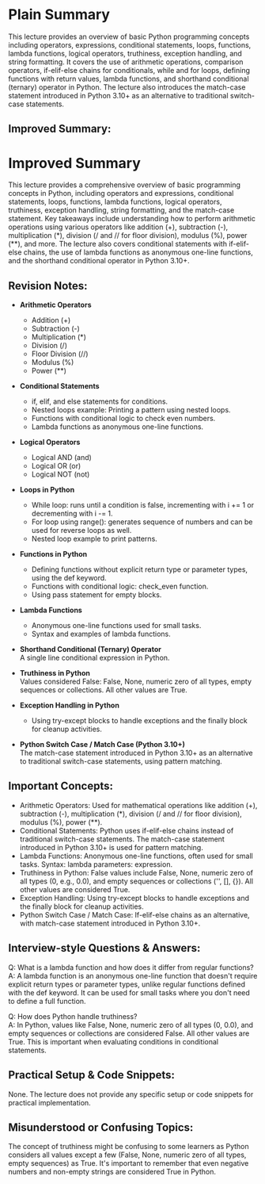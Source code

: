 # **Plain Summary**
This lecture provides an overview of basic Python programming concepts including operators, expressions, conditional statements, loops, functions, lambda functions, logical operators, truthiness, exception handling, and string formatting. It covers the use of arithmetic operations, comparison operators, if-elif-else chains for conditionals, while and for loops, defining functions with return values, lambda functions, and shorthand conditional (ternary) operator in Python. The lecture also introduces the match-case statement introduced in Python 3.10+ as an alternative to traditional switch-case statements.

## Improved Summary:
# **Improved Summary**  
This lecture provides a comprehensive overview of basic programming concepts in Python, including operators and expressions, conditional statements, loops, functions, lambda functions, logical operators, truthiness, exception handling, string formatting, and the match-case statement. Key takeaways include understanding how to perform arithmetic operations using various operators like addition (+), subtraction (-), multiplication (*), division (/ and // for floor division), modulus (%), power (**), and more. The lecture also covers conditional statements with if-elif-else chains, the use of lambda functions as anonymous one-line functions, and the shorthand conditional operator in Python 3.10+.

## Revision Notes:
* **Arithmetic Operators**  
    - Addition (+)
    - Subtraction (-)
    - Multiplication (*)
    - Division (/)
    - Floor Division (//)
    - Modulus (%)
    - Power (**)
    
* **Conditional Statements**  
    - if, elif, and else statements for conditions.
    - Nested loops example: Printing a pattern using nested loops.
    - Functions with conditional logic to check even numbers.
    - Lambda functions as anonymous one-line functions.
    
* **Logical Operators**  
    - Logical AND (and)
    - Logical OR (or)
    - Logical NOT (not)
    
* **Loops in Python**  
    - While loop: runs until a condition is false, incrementing with i += 1 or decrementing with i -= 1.
    - For loop using range(): generates sequence of numbers and can be used for reverse loops as well.
    - Nested loop example to print patterns.
    
* **Functions in Python**  
    - Defining functions without explicit return type or parameter types, using the def keyword.
    - Functions with conditional logic: check_even function.
    - Using pass statement for empty blocks.
    
* **Lambda Functions**  
    - Anonymous one-line functions used for small tasks.
    - Syntax and examples of lambda functions.
    
* **Shorthand Conditional (Ternary) Operator**  
    A single line conditional expression in Python.
    
* **Truthiness in Python**  
    Values considered False: False, None, numeric zero of all types, empty sequences or collections. All other values are True.
    
* **Exception Handling in Python**  
    - Using try-except blocks to handle exceptions and the finally block for cleanup activities.
    
* **Python Switch Case / Match Case (Python 3.10+)**  
    The match-case statement introduced in Python 3.10+ as an alternative to traditional switch-case statements, using pattern matching.

## Important Concepts:
* Arithmetic Operators: Used for mathematical operations like addition (+), subtraction (-), multiplication (*), division (/ and // for floor division), modulus (%), power (**).
* Conditional Statements: Python uses if-elif-else chains instead of traditional switch-case statements. The match-case statement introduced in Python 3.10+ is used for pattern matching.
* Lambda Functions: Anonymous one-line functions, often used for small tasks. Syntax: lambda parameters: expression.
* Truthiness in Python: False values include False, None, numeric zero of all types (0, e.g., 0.0), and empty sequences or collections ('', [], {}). All other values are considered True.
* Exception Handling: Using try-except blocks to handle exceptions and the finally block for cleanup activities.
* Python Switch Case / Match Case: If-elif-else chains as an alternative, with match-case statement introduced in Python 3.10+.

## Interview-style Questions & Answers:
Q: What is a lambda function and how does it differ from regular functions?  
A: A lambda function is an anonymous one-line function that doesn't require explicit return types or parameter types, unlike regular functions defined with the def keyword. It can be used for small tasks where you don't need to define a full function.

Q: How does Python handle truthiness?  
A: In Python, values like False, None, numeric zero of all types (0, 0.0), and empty sequences or collections are considered False. All other values are True. This is important when evaluating conditions in conditional statements.

## Practical Setup & Code Snippets:  
None. The lecture does not provide any specific setup or code snippets for practical implementation.

## Misunderstood or Confusing Topics: 
The concept of truthiness might be confusing to some learners as Python considers all values except a few (False, None, numeric zero of all types, empty sequences) as True. It's important to remember that even negative numbers and non-empty strings are considered True in Python.